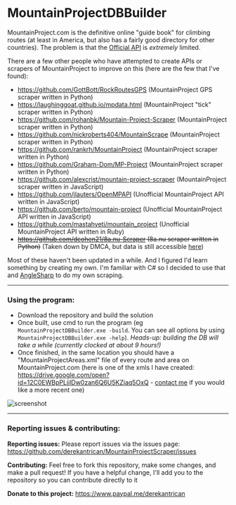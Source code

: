 # MountainProjectDBBuilder

MountainProject.com is the definitive online "guide book" for climbing routes (at least in America, but also has a fairly good directory for other countries). The problem is that the [Official API](https://www.mountainproject.com/data) is *extremely* limited.

There are a few other people who have attempted to create APIs or scrapers of MountainProject to improve on this (here are the few that I've found):

- https://github.com/GottBott/RockRoutesGPS (MountainProject GPS scraper written in Python)
- https://laughinggoat.github.io/mpdata.html (MountainProject "tick" scraper written in Python)
- https://github.com/rohanbk/Mountain-Project-Scraper (MountainProject scraper written in Python)
- https://github.com/nickroberts404/MountainScrape (MountainProject scraper written in Python)
- https://github.com/rankrh/MountainProject (MountainProject scraper written in Python)
- https://github.com/Graham-Dom/MP-Project (MountainProject scraper written in Python)
- https://github.com/alexcrist/mountain-project-scraper (MountainProject scraper written in JavaScript)
- https://github.com/jlauters/OpenMPAPI (Unofficial MountainProject API written in JavaScript)
- https://github.com/berto/mountain-project (Unofficial MountainProject API written in JavaScript)
- https://github.com/mastahyeti/mountain_project (Unofficial MountainProject API written in Ruby)
- ~~https://github.com/dcohen21/8a.nu-Scraper (8a.nu scraper written in Python)~~ (Taken down by DMCA, but data is still accessible [here](https://www.kaggle.com/dcohen21/8anu-climbing-logbook))

Most of these haven't been updated in a while. And I figured I'd learn something by creating my own. I'm familiar with C# so I decided to use that and [AngleSharp](https://anglesharp.github.io/) to do my own scraping.

------------

### Using the program:

- Download the repository and build the solution
- Once built, use cmd to run the program (eg `MountainProjectDBBuilder.exe -build`. You can see all options by using `MountainProjectDBBuilder.exe -help`). *Heads-up: building the DB will take a while (currently clocked at about 9 hours!)*
- Once finished, in the same location you should have a "MountainProjectAreas.xml" file of every route and area on MountainProject.com (here is one of the xmls I have created: https://drive.google.com/open?id=12C0EWBpPLjjlDw0zan6Q6U5KZjaq5OxQ - [contact me](mailto:derekantrican@gmail.com) if you would like a more recent one)

![screenshot](https://i.imgur.com/eCFjCRi.gif)

-------------

### Reporting issues & contributing:

**Reporting issues:** Please report issues via the issues page: https://github.com/derekantrican/MountainProjectScraper/issues

**Contributing:** Feel free to fork this repository, make some changes, and make a pull request! If you have a helpful change, I'll add you to the repository so you can contribute directly to it

**Donate to this project:** https://www.paypal.me/derekantrican
